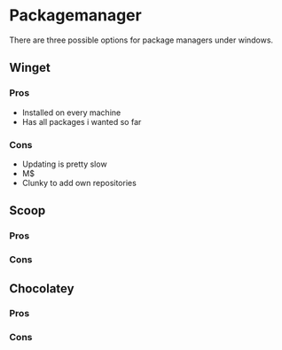 
# Packagemanager

There are three possible options for package managers under windows.

## Winget

### Pros

* Installed on every machine
* Has all packages i wanted so far

### Cons

* Updating is pretty slow
* M$
* Clunky to add own repositories

## Scoop

### Pros

### Cons

## Chocolatey

### Pros

### Cons

